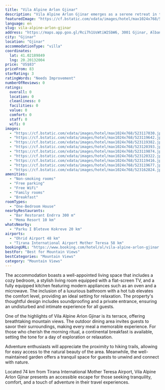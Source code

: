 ```yaml
---
title: "Vila Alpine Arlon Gjinar"
description: "Vila Alpine Arlon Gjinar emerges as a serene retreat in the heart of Gjinar, offering guests a unique blend of comfort and natural beauty."
featuredImage: "https://cf.bstatic.com/xdata/images/hotel/max1024x768/523117030.jpg?k=eefc167f4cc9f3e9f5286140a3bef336c74c6bd791fb22924287099a8d0cd6a4&o=&hp=1"
language: en
slug: vila-alpine-arlon-gjinar
address: "https://maps.app.goo.gl/Rci7h1UsWtiW2SbW6, 3001 Gjinar, Albania"
city: "Gjinar"
location: "Gjinar"
accommodationType: "villa"
coordinates:
  lat: 41.02189849
  lng: 20.20132004
price: "US$83"
priceFrom: 83
starRating: 3
ratingWords: "Needs Improvement"
numberOfReviews: 0
ratings:
  overall: 0
  location: 0
  cleanliness: 0
  facilities: 0
  value: 0
  comfort: 0
  staff: 0
  wifi: 0
images:
  - "https://cf.bstatic.com/xdata/images/hotel/max1024x768/523117030.jpg?k=eefc167f4cc9f3e9f5286140a3bef336c74c6bd791fb22924287099a8d0cd6a4&o=&hp=1"
  - "https://cf.bstatic.com/xdata/images/hotel/max1024x768/523119642.jpg?k=f6ff8a95e7c1f6478e910fab8b2172a001d9c4bd782fc7c7506a5c2f71f8b46e&o=&hp=1"
  - "https://cf.bstatic.com/xdata/images/hotel/max1024x768/523119382.jpg?k=07f90880314740b91ba195d04256baa8a973e36406982cfea73c15f316032dff&o=&hp=1"
  - "https://cf.bstatic.com/xdata/images/hotel/max1024x768/523120393.jpg?k=b400e1244e2a1e84e6b7d0070e89ff2e1fec0f56d7a88fb2af4d0b2ba9363fde&o=&hp=1"
  - "https://cf.bstatic.com/xdata/images/hotel/max1024x768/523119874.jpg?k=b7973310c98f1b0f9f10496ed2f0d5b48d2fbefbad66372299c305abac573287&o=&hp=1"
  - "https://cf.bstatic.com/xdata/images/hotel/max1024x768/523120322.jpg?k=76491dfa5e51157ded8cdde22a35d0265e261c2e2a2a955fb32404776081f392&o=&hp=1"
  - "https://cf.bstatic.com/xdata/images/hotel/max1024x768/523119416.jpg?k=26df6217b5e124099818cb4655284b96e692b589e385f4c75c88aad39144b2f7&o=&hp=1"
  - "https://cf.bstatic.com/xdata/images/hotel/max1024x768/523119677.jpg?k=11a3165379295cef231292d29b24392bc25a5ac18765631d4b223ddf1f05051f&o=&hp=1"
  - "https://cf.bstatic.com/xdata/images/hotel/max1024x768/523162824.jpg?k=2d874b7bbf3edc3f7dc558158b0755990ca4faf2d15cbdd72bf7f30a87b2cd69&o=&hp=1"
amenities:
  - "Non-smoking rooms"
  - "Free parking"
  - "Free WiFi"
  - "Family rooms"
  - "Breakfast"
roomTypes:
  - "One-Bedroom House"
nearbyRestaurants:
  - "Bar Restorant Endrra 300 m"
  - "Mema Resort 10 km"
whatsNearby:
  - "Parku I Bleteve Kokreve 20 km"
airports:
  - "Ohrid Airport 48 km"
  - "Tirana International Airport Mother Teresa 58 km"
bookingURL: "https://www.booking.com/hotel/al/vila-alpine-arlon-gjinar.en-gb.html?aid=8035640"
bestFor: "Best for Mountain Views"
bestCategories: "Mountain Views"
category: "Mountain Views"
---
```


The accommodation boasts a well-appointed living space that includes a cozy bedroom, a stylish living room equipped with a flat-screen TV, and a fully equipped kitchen featuring modern appliances such as an oven and a microwave. The inclusion of a luxurious bathroom with a hot tub elevates the comfort level, providing an ideal setting for relaxation. The property's thoughtful design includes soundproofing and a private entrance, ensuring an undisturbed and intimate experience for all guests.

One of the highlights of Vila Alpine Arlon Gjinar is its terrace, offering breathtaking mountain views. The outdoor dining area invites guests to savor their surroundings, making every meal a memorable experience. For those who cherish the morning ritual, a continental breakfast is available, setting the tone for a day of exploration or relaxation.

Adventure enthusiasts will appreciate the proximity to hiking trails, allowing for easy access to the natural beauty of the area. Meanwhile, the well-maintained garden offers a tranquil space for guests to unwind and connect with nature.

Located 74 km from Tirana International Mother Teresa Airport, Vila Alpine Arlon Gjinar presents an accessible escape for those seeking tranquility, comfort, and a touch of adventure in their travel experiences.